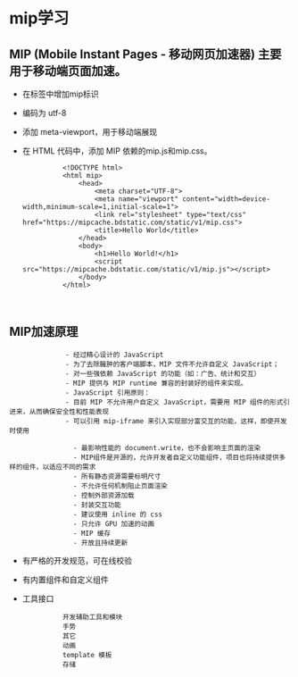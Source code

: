 # mip学习 #

## MIP (Mobile Instant Pages - 移动网页加速器) 主要用于移动端页面加速。 ##

- 在<html>标签中增加mip标识
- 编码为 utf-8
- 添加 meta-viewport，用于移动端展现
- 在 HTML 代码中，添加 MIP 依赖的mip.js和mip.css。

                <!DOCTYPE html>
                <html mip>
                    <head>
                        <meta charset="UTF-8">
                        <meta name="viewport" content="width=device-width,minimum-scale=1,initial-scale=1">
                        <link rel="stylesheet" type="text/css" href="https://mipcache.bdstatic.com/static/v1/mip.css">
                        <title>Hello World</title>
                    </head>
                    <body>
                        <h1>Hello World!</h1>
                        <script src="https://mipcache.bdstatic.com/static/v1/mip.js"></script>  
                    </body>
                </html>
                
## MIP加速原理 ##

                  - 经过精心设计的 JavaScript
                  - 为了去除臃肿的客户端脚本，MIP 文件不允许自定义 JavaScript；
                  - 对一些强依赖 JavaScript 的功能（如：广告、统计和交互）
                  - MIP 提供与 MIP runtime 兼容的封装好的组件来实现。
                  - JavaScript 引用原则：
                  - 目前 MIP 不允许用户自定义 JavaScript，需要用 MIP 组件的形式引进来，从而确保安全性和性能表现
                  - 可以引用 mip-iframe 来引入实现部分富交互的功能，这样，即使开发时使用
                  
                    - 最影响性能的 document.write，也不会影响主页面的渲染
                    - MIP组件是开源的，允许开发者自定义功能组件，项目也将持续提供多样的组件，以适应不同的需求
                    - 所有静态资源需要标明尺寸
                    - 不允许任何机制阻止页面渲染
                    - 控制外部资源加载
                    - 封装交互功能
                    - 建议使用 inline 的 css
                    - 只允许 GPU 加速的动画
                    - MIP 缓存
                    - 开放且持续更新

- 有严格的开发规范，可在线校验
- 有内置组件和自定义组件
- 工具接口

                开发辅助工具和模块
                手势
                其它
                动画
                template 模板
                存储
